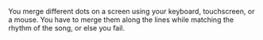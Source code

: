 You merge different dots on a screen using your keyboard, touchscreen, or a mouse. You have to merge them along the lines while matching the rhythm of the song, or else you fail.
